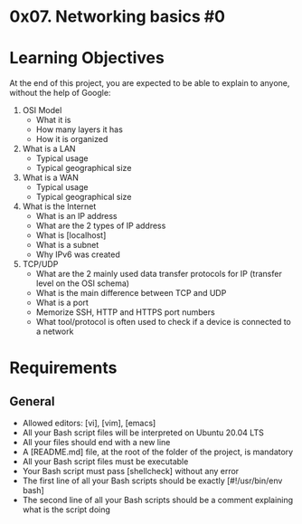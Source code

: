 # 0x07. Networking basics #0

# Learning Objectives
At the end of this project, you are expected to be able to explain to anyone, without the help of Google:
1. OSI Model
	- What it is
	- How many layers it has
	- How it is organized
2. What is a LAN
	- Typical usage
	- Typical geographical size
3. What is a WAN
	- Typical usage
	- Typical geographical size
4. What is the Internet
	- What is an IP address
	- What are the 2 types of IP address
	- What is [localhost]
	- What is a subnet
	- Why IPv6 was created
5. TCP/UDP
	- What are the 2 mainly used data transfer protocols for IP (transfer level on the OSI schema)
	- What is the main difference between TCP and UDP
	- What is a port
	- Memorize SSH, HTTP and HTTPS port numbers
	- What tool/protocol is often used to check if a device is connected to a network

# Requirements
## General
- Allowed editors: [vi], [vim], [emacs]
- All your Bash script files will be interpreted on Ubuntu 20.04 LTS
- All your files should end with a new line
- A [README.md] file, at the root of the folder of the project, is mandatory
- All your Bash script files must be executable
- Your Bash script must pass [shellcheck] without any error
- The first line of all your Bash scripts should be exactly [#!/usr/bin/env bash]
- The second line of all your Bash scripts should be a comment explaining what is the script doing
